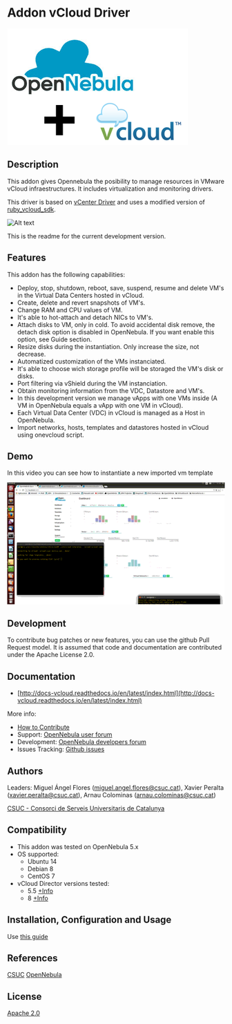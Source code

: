 # Addon vCloud Driver

![Alt text](picts/one_vcloud.png)

## Description

This addon gives Opennebula the posibility to manage resources in VMware vCloud infraestructures. 
It includes virtualization and monitoring drivers.

This driver is based on [vCenter Driver](https://github.com/OpenNebula/one/blob/master/src/vmm_mad/remotes/vcenter/vcenter_driver.rb) and uses a
modified version of [ruby_vcloud_sdk](https://github.com/vchs/ruby_vcloud_sdk).

![Alt text](picts/diagram.png)

This is the readme for the current development version. 

## Features

This addon has the following capabilities:

* Deploy, stop, shutdown, reboot, save, suspend, resume and delete VM's in the Virtual Data Centers hosted in vCloud.
* Create, delete and revert snapshots of VM's.
* Change RAM and CPU values of VM.
* It's able to hot-attach and detach NICs to VM's.
* Attach disks to VM, only in cold. To avoid accidental disk remove, the detach disk option is disabled in OpenNebula. If you want enable this option, see Guide section.
* Resize disks during the instantiation. Only increase the size, not decrease.
* Automatized customization of the VMs instanciated.
* It's able to choose wich storage profile will be storaged the VM's disk or disks.
* Port filtering via vShield during the VM instanciation.
* Obtain monitoring information from the VDC, Datastore and VM's.
* In this development version we manage vApps with one VMs inside (A VM in OpenNebula equals a vApp with one VM in vCloud).
* Each Virtual Data Center (VDC) in vCloud is managed as a Host in OpenNebula.
* Import networks, hosts, templates and datastores hosted in vCloud using onevcloud script.

## Demo

In this video you can see how to instantiate a new imported vm template

[![Demo vCloud Driver](picts/vcloud_demo.gif)](https://www.youtube.com/watch?v=TMKmMubm6W0)

## Development

To contribute bug patches or new features, you can use the github 
Pull Request model. It is assumed that code and documentation are 
contributed under the Apache License 2.0. 

## Documentation

 * [http://docs-vcloud.readthedocs.io/en/latest/index.html](http://docs-vcloud.readthedocs.io/en/latest/index.html)

More info: 

* [How to Contribute](http://opennebula.org/software:addons#how_to_contribute_to_an_existing_add-on) 
* Support: [OpenNebula user forum](https://forum.opennebula.org/c/support)
* Development: [OpenNebula developers forum](https://forum.opennebula.org/c/development)
* Issues Tracking: [Github issues](https://github.com/OpenNebula/addon-vcloud-driver/issues)

## Authors

Leaders: Miguel Ángel Flores (miguel.angel.flores@csuc.cat), Xavier Peralta (xavier.peralta@csuc.cat), Arnau Colominas (arnau.colominas@csuc.cat)

[CSUC - Consorci de Serveis Universitaris de Catalunya](http://www.csuc.cat)

## Compatibility

* This addon was tested on OpenNebula 5.x
* OS supported: 
	* Ubuntu 14
	* Debian 8
	* CentOS 7
* vCloud Director versions tested:
    * 5.5 [+Info](https://developercenter.vmware.com/web/sdk/5.5.0/vcloud-api)
    * 8 [+Info](http://pubs.vmware.com/vcd-810/index.jsp)

## Installation, Configuration and Usage

Use [this guide](Guide.md)

## References

[CSUC](http://www.csuc.cat)  [OpenNebula](http://opennebula.org/)

## License

[Apache 2.0](LICENSE)
